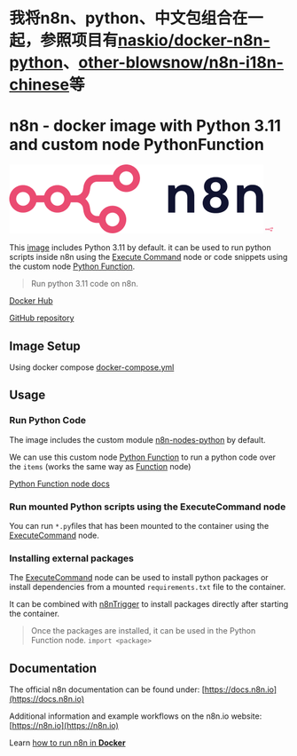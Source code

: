 # 我将n8n、python、中文包组合在一起，参照项目有[naskio/docker-n8n-python](https://github.com/naskio/docker-n8n-python)、[other-blowsnow/n8n-i18n-chinese](https://github.com/other-blowsnow/n8n-i18n-chinese)等

# n8n - docker image with Python 3.11 and custom node PythonFunction


![n8n.io - Workflow Automation](https://raw.githubusercontent.com/n8n-io/n8n/master/assets/n8n-logo.png)
<svg height="1em" style="flex:none;line-height:1" viewBox="0 0 24 24" width="1em" xmlns="http://www.w3.org/2000/svg"><title>n8n</title><path clip-rule="evenodd" d="M24 8.4c0 1.325-1.102 2.4-2.462 2.4-1.146 0-2.11-.765-2.384-1.8h-3.436c-.602 0-1.115.424-1.214 1.003l-.101.592a2.38 2.38 0 01-.8 1.405c.412.354.704.844.8 1.405l.1.592A1.222 1.222 0 0015.719 15h.975c.273-1.035 1.237-1.8 2.384-1.8 1.36 0 2.461 1.075 2.461 2.4S20.436 18 19.078 18c-1.147 0-2.11-.765-2.384-1.8h-.975c-1.204 0-2.23-.848-2.428-2.005l-.101-.592a1.222 1.222 0 00-1.214-1.003H10.97c-.308.984-1.246 1.7-2.356 1.7-1.11 0-2.048-.716-2.355-1.7H4.817c-.308.984-1.246 1.7-2.355 1.7C1.102 14.3 0 13.225 0 11.9s1.102-2.4 2.462-2.4c1.183 0 2.172.815 2.408 1.9h1.337c.236-1.085 1.225-1.9 2.408-1.9 1.184 0 2.172.815 2.408 1.9h.952c.601 0 1.115-.424 1.213-1.003l.102-.592c.198-1.157 1.225-2.005 2.428-2.005h3.436c.274-1.035 1.238-1.8 2.384-1.8C22.898 6 24 7.075 24 8.4zm-1.23 0c0 .663-.552 1.2-1.232 1.2-.68 0-1.23-.537-1.23-1.2 0-.663.55-1.2 1.23-1.2.68 0 1.231.537 1.231 1.2zM2.461 13.1c.68 0 1.23-.537 1.23-1.2 0-.663-.55-1.2-1.23-1.2-.68 0-1.231.537-1.231 1.2 0 .663.55 1.2 1.23 1.2zm6.153 0c.68 0 1.231-.537 1.231-1.2 0-.663-.55-1.2-1.23-1.2-.68 0-1.231.537-1.231 1.2 0 .663.55 1.2 1.23 1.2zm10.462 3.7c.68 0 1.23-.537 1.23-1.2 0-.663-.55-1.2-1.23-1.2-.68 0-1.23.537-1.23 1.2 0 .663.55 1.2 1.23 1.2z" fill="#EA4B71" fill-rule="evenodd"></path></svg>

This [image](https://hub.docker.com/r/naskio/n8n-python) includes Python 3.11 by default. it can be used to run python
scripts inside n8n using the [Execute Command](https://docs.n8n.io/nodes/n8n-nodes-base.executeCommand/) node or code
snippets using the custom node [Python Function](https://www.github.com/naskio/n8n-nodes-python).

> Run python 3.11 code on n8n.

[Docker Hub](https://hub.docker.com/r/jnukylin/n8n-python-zh)

[GitHub repository](https://www.github.com/jnukylin/docker-n8n-python-zh)

## Image Setup

Using docker compose
[docker-compose.yml](./demo/docker-compose-local.yml)

## Usage

### Run Python Code

The image includes the custom module [n8n-nodes-python](https://www.github.com/jnukylin/n8n-nodes-python-zh) by default.

We can use this custom node [Python Function](https://www.github.com/jnukylin/n8n-nodes-python-zh) to run a python code over
the `items` (works the same way as [Function](https://docs.n8n.io/nodes/n8n-nodes-base.function) node)

[Python Function node docs](https://www.github.com/jnukylin/n8n-nodes-python-zh)

### Run mounted Python scripts using the ExecuteCommand node

You can run `*.py`files that has been mounted to the container using
the [ExecuteCommand](https://docs.n8n.io/nodes/n8n-nodes-base.executeCommand/) node.

### Installing external packages

The [ExecuteCommand](https://docs.n8n.io/nodes/n8n-nodes-base.executeCommand/) node can be used to install python
packages or install dependencies from a mounted `requirements.txt` file to the container.

It can be combined with [n8nTrigger](https://docs.n8n.io/nodes/n8n-nodes-base.n8nTrigger) to install packages directly
after starting the container.

> Once the packages are installed, it can be used in the Python Function node. `import <package>`

## Documentation

The official n8n documentation can be found under: [https://docs.n8n.io](https://docs.n8n.io)

Additional information and example workflows on the n8n.io website: [https://n8n.io](https://n8n.io)

Learn [how to run n8n in **Docker**](https://github.com/n8n-io/n8n/tree/master/docker/images/n8n/README.md)
